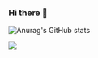 ### Hi there 👋

![Anurag's GitHub stats](https://github-readme-stats.vercel.app/api?username=anuraghazra&show_icons=true&theme=radical)


<img src="https://github-readme-stats.vercel.app/api?username=XuxuGood&show_icons=true&hide_border=truetheme=dark">

<!--
**XuxuGood/XuxuGood** is a ✨ _special_ ✨ repository because its `README.md` (this file) appears on your GitHub profile.

Here are some ideas to get you started:

- 🔭 I’m currently working on ...
- 🌱 I’m currently learning ...
- 👯 I’m looking to collaborate on ...
- 🤔 I’m looking for help with ...
- 💬 Ask me about ...
- 📫 How to reach me: ...
- 😄 Pronouns: ...
- ⚡ Fun fact: ...
-->
